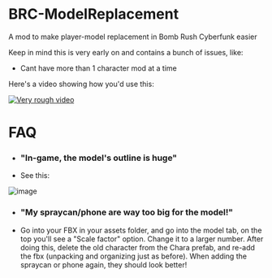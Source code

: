 # BRC-ModelReplacement
 A mod to make player-model replacement in Bomb Rush Cyberfunk easier

 Keep in mind this is very early on and contains a bunch of issues, like:
* Cant have more than 1 character mod at a time


Here's a video showing how you'd use this:

[![Very rough video](https://img.youtube.com/vi/BoFOzLmoFgA/0.jpg)](https://www.youtube.com/watch?v=BoFOzLmoFgA)

# FAQ

* ### "In-game, the model's outline is huge"
* See this:

![image](https://github.com/TheSmallBlue/BRC-ModelReplacement/assets/24967815/ff537217-5f0e-425b-9bcc-abfa7bf25fe6)

* ### "My spraycan/phone are way too big for the model!"
* Go into your FBX in your assets folder, and go into the model tab, on the top you'll see a "Scale factor" option. Change it to a larger number.
After doing this, delete the old character from the Chara prefab, and re-add the fbx (unpacking and organizing just as before). When adding the spraycan or phone again, they should look better!





